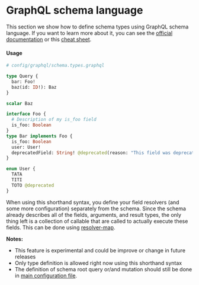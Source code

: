 GraphQL schema language
=======================

This section we show how to define schema types using GraphQL schema language.
If you want to learn more about it, you can see
the [official documentation](http://graphql.org/learn/schema/)
or this [cheat sheet](https://github.com/sogko/graphql-shorthand-notation-cheat-sheet).

#### Usage

```graphql
# config/graphql/schema.types.graphql

type Query {
  bar: Foo!
  baz(id: ID!): Baz
}

scalar Baz

interface Foo {
  # Description of my is_foo field
  is_foo: Boolean
}
type Bar implements Foo {
  is_foo: Boolean
  user: User!
  deprecatedField: String! @deprecated(reason: "This field was deprecated!")
}

enum User {
  TATA
  TITI
  TOTO @deprecated
}
```

When using this shorthand syntax, you define your field resolvers (and some more configuration) separately
from the schema. Since the schema already describes all of the fields, arguments, and result types, the only
thing left is a collection of callable that are called to actually execute these fields.
This can be done using [resolver-map](resolver-map.md).

**Notes:**
- This feature is experimental and could be improve or change in future releases
- Only type definition is allowed right now using this shorthand syntax
- The definition of schema root query or/and mutation should still be done in
[main configuration file](schema.md).
